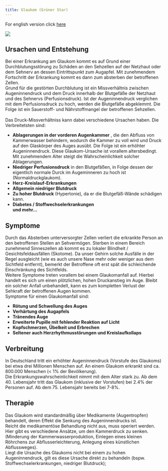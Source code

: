 ```yaml
---
title: Glaukom (Grüner Star)
---
```


For english version click [here](glaucoma_en.html)

![](img/glaukom-mittel.png) 


## Ursachen und Entstehung

Bei einer Erkrankung am Glaukom kommt es auf Grund einer Durchblutungsstörung zu Schäden an den Sehzellen auf der Netzhaut oder dem Sehnerv an dessen Eintrittspunkt zum Augapfel. Mit zunehmendem Fortschritt der Erkrankung kommt es dann zum absterben der betroffenen Zellen. <br>
Grund für die gestörten Durchblutung ist ein Missverhältnis zwischen Augeninnendruck und dem Druck innerhalb der Blutgefäße der Netzhaut und des Sehnervs (Perfusionsdruck). Ist der Augeninnendruck verglichen mit dem Perfusionsdruck zu hoch, werden die Blutgefäße abgeklemmt. Die Folge ist ein Sauerstoff- und Nährstoffmangel der betroffenen Sehzellen. <br><br>
Das Druck-Missverhältniss kann dabei verschiedene Ursachen haben. Die Verbreitetsten sind:

- **Ablagerungen in der vorderen Augenkammer** , die den Abfluss von Kammerwasser behindern, wodurch die Kammer zu voll wird und Druck auf den Glaskörper des Auges ausübt. Die Folge ist ein erhöhter Augeninnendruck. Diese Glaukom-Ursache ist vorallem altersbedingt. Mit zunehmendem Alter steigt die Wahrscheinlichkeit solcher Ablagerungen.
- **Niedriger Perfusionsdruck** in den Blutgefäßen, in Folge dessen der eigentlich normale Durck im Augeminneren zu hoch ist (Normaldruckglaukom).
- **Herz-Kreislauf-Erkrankungen**
- **Allgemein niedriger Blutdruck**
- **Zu hoher Blutdruck** (Hypertonie), da er die Blutgefäß-Wände schädigen kann.
- **Diabetes / Stoffwechselerkrankungen** <br>
**und mehr...**

## Symptome

Durch das Absterben unterversorgter Zellen verliert die erkrankte Person an den betroffenen Stellen an Sehvermögen. Sterben in einem Bereich zunehmend Sinneszellen ab kommt es zu lokaler Blindheit / Gesichtsfeldausfällen (Skotome). Da unser Gehirn solche Ausfälle in der Regel ausgleicht (wie es auch unsere Nase mehr oder weniger aus dem Sichtfeld entfernt), bemerkt der Betroffene oft erst spät die schleichende Einschränkung des Sichtfelds. <br>
Weitere Symptome treten vorallem bei einem Glaukomanfall auf. Hierbei handelt es sich um einen plötzlichen, hohen Druckanstieg im Auge. Bleibt ein solcher Anfall unbehandelt, kann es zum kompletten Verlust der Sehkraft der betroffenen Augen kommen.<br>
Symptome für einen Glaukomanfall sind: <br>
- **Rötung und Schwellung des Auges**
- **Verhärtung des Augapfels**
- **Tränendes Auge**
- **Erweiterte Pupille mit fehlender Reaktion auf Licht**
- **Kopfschmerzen, Übelkeit und Erbrechen**
- **Seltener auch Herzrhythmusstörungen und Kreislaufkollaps**


## Verbreitung

In Deutschland tritt ein erhöhter Augeninnendruck (Vorstufe des Glaukoms) bei etwa drei Millionen Menschen auf. An einem Glaukom erkrankt sind ca. 800.000 Menschen (< 1% der Bevölkerung).<br>
Die Erkrankungswahrscheinlichkeit nimmt mit dem Alter stark zu. Ab dem 40. Lebensjahr tritt das Glaukom (inklusive der Vorstufen) bei 2.4% der Personen auf. Ab dem 75. Lebensjahr bereits bei 7-8%.


## Therapie

Das Glaukom wird standardmäßig über Medikamente (Augentropfen) behandelt, deren Effekt die Senkung des Augeninnendrucks ist. <br>
Reicht die medikamentöse Behandlung nicht aus, muss operiert werden. Hier gibt es verschiedene Ansätze, um den Kammerdruck zu senken. (Minderung der Kammerwasserproduktion, Einlegen eines kleinen Röhrchens zur Abflusserleichterung, Anlegung eines künstlichen Abflussweges).<br>
Liegt die Ursache des Glaukoms nicht bei einem zu hohen Augeninnendruck, gilt es diese Ursache direkt zu behandeln (bspw. Stoffwechselerkrankungen, niedriger Blutdruck);
